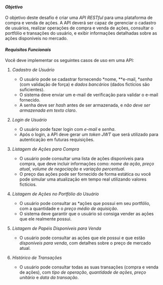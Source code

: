 #### *Objetivo*

O objetivo deste desafio é criar uma *API RESTful* para uma plataforma de compra e venda de ações. A API deverá ser capaz de gerenciar o cadastro de usuários, realizar operações de compra e venda de ações, consultar o portfólio e transações do usuário, e exibir informações detalhadas sobre as ações disponíveis no mercado.

#### *Requisitos Funcionais*

Você deve implementar os seguintes casos de uso em uma API:

1. *Cadastro de Usuário*
    
    - O usuário pode se cadastrar fornecendo *nome, **e-mail, **senha* (com validação de força) e *dados bancários* (dados fictícios são suficientes).
    - O sistema deve enviar um e-mail de verificação para validar o e-mail fornecido.
    - A senha deve ser *hash* antes de ser armazenada, e *não deve ser armazenada em texto claro*.
2. *Login de Usuário*
    
    - O usuário pode fazer login com *e-mail* e *senha*.
    - Após o login, a API deve gerar um *token JWT* que será utilizado para autenticação em futuras requisições.
3. *Listagem de Ações para Compra*
    
    - O usuário pode consultar uma lista de ações disponíveis para compra, que deve incluir informações como: *nome da ação*, *preço atual*, *volume de negociação* e *variação percentual*.
    - O preço das ações pode ser fornecido de forma estática ou você pode simular uma atualização em tempo real utilizando valores fictícios.
4. *Listagem de Ações no Portfólio do Usuário*
    
    - O usuário pode consultar as *ações que possui em seu portfólio, com a quantidade e o *preço médio de aquisição*.
    - O sistema deve garantir que o usuário só consiga vender as ações que ele realmente possui.
5. *Listagem de Papéis Disponíveis para Venda*
    
    - O usuário pode consultar as ações que ele possui e que estão *disponíveis para venda*, com detalhes sobre o preço de mercado atual.
6. *Histórico de Transações*
    
    - O usuário pode consultar todas as suas transações (compra e venda de ações), com *tipo de operação*, *quantidade de ações*, *preço unitário* e *data da transação*.
